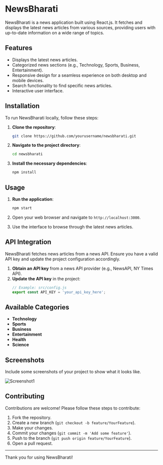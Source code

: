# NewsBharati

NewsBharati is a news application built using React.js. It fetches and displays the latest news articles from various sources, providing users with up-to-date information on a wide range of topics.

## Features

- Displays the latest news articles.
- Categorized news sections (e.g., Technology, Sports, Business, Entertainment).
- Responsive design for a seamless experience on both desktop and mobile devices.
- Search functionality to find specific news articles.
- Interactive user interface.

## Installation

To run NewsBharati locally, follow these steps:

1. **Clone the repository**:
   ```sh
   git clone https://github.com/yourusername/newsbharati.git
   ```
2. **Navigate to the project directory**:
   ```sh
   cd newsbharati
   ```
3. **Install the necessary dependencies**:
   ```sh
   npm install
   ```

## Usage

1. **Run the application**:
   ```sh
   npm start
   ```
2. Open your web browser and navigate to `http://localhost:3000`.

3. Use the interface to browse through the latest news articles.

## API Integration

NewsBharati fetches news articles from a news API. Ensure you have a valid API key and update the project configuration accordingly.

1. **Obtain an API key** from a news API provider (e.g., NewsAPI, NY Times API).
2. **Update the API key** in the project:
   ```js
   // Example: src/config.js
   export const API_KEY = 'your_api_key_here';
   ```

## Available Categories

- **Technology**
- **Sports**
- **Business**
- **Entertainment**
- **Health**
- **Science**

## Screenshots

Include some screenshots of your project to show what it looks like.

![Screenshot1](https://drive.google.com/drive/u/0/recent)

## Contributing

Contributions are welcome! Please follow these steps to contribute:

1. Fork the repository.
2. Create a new branch (`git checkout -b feature/YourFeature`).
3. Make your changes.
4. Commit your changes (`git commit -m 'Add some feature'`).
5. Push to the branch (`git push origin feature/YourFeature`).
6. Open a pull request.

---

Thank you for using NewsBharati!
